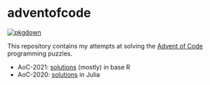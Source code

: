 # adventofcode

[![pkgdown](https://github.com/soniamitchell/adventofcode/actions/workflows/pkgdown.yaml/badge.svg)](https://github.com/soniamitchell/adventofcode/actions/workflows/pkgdown.yaml)

This repository contains my attempts at solving the [Advent of Code][AoC] programming 
puzzles.

* AoC-2021: [solutions][sol21] (mostly) in base R
* AoC-2020: [solutions][sol20] in Julia

[AoC]: https://adventofcode.com/
[sol20]: http://soniamitchell.github.io/adventofcode/articles/2020.html
[sol21]: http://soniamitchell.github.io/adventofcode/articles/2021.html

